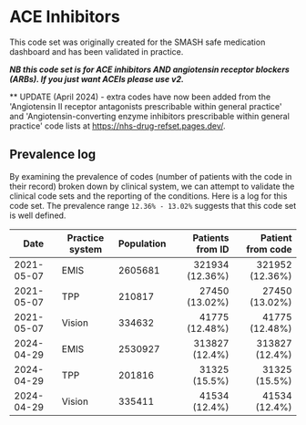 # ACE Inhibitors

This code set was originally created for the SMASH safe medication dashboard and has been validated in practice.

**_NB this code set is for ACE inhibitors AND angiotensin receptor blockers (ARBs). If you just want ACEIs please use v2._**

** UPDATE (April 2024) - extra codes have now been added from the 'Angiotensin II receptor antagonists prescribable within general practice' and 'Angiotensin-converting enzyme inhibitors prescribable within general practice' code lists at https://nhs-drug-refset.pages.dev/.

## Prevalence log

By examining the prevalence of codes (number of patients with the code in their record) broken down by clinical system, we can attempt to validate the clinical code sets and the reporting of the conditions. Here is a log for this code set. The prevalence range `12.36% - 13.02%` suggests that this code set is well defined.

| Date       | Practice system | Population | Patients from ID | Patient from code |
| ---------- | --------------- | ---------- | ---------------: | ----------------: |
| 2021-05-07 | EMIS            | 2605681    |  321934 (12.36%) |   321952 (12.36%) |
| 2021-05-07 | TPP             | 210817     |   27450 (13.02%) |    27450 (13.02%) |
| 2021-05-07 | Vision          | 334632     |   41775 (12.48%) |    41775 (12.48%) |
| 2024-04-29 | EMIS | 2530927 | 313827 (12.4%) | 313827 (12.4%) | 
| 2024-04-29 | TPP | 201816 | 31325 (15.5%) | 31325 (15.5%) | 
| 2024-04-29 | Vision | 335411 | 41534 (12.4%) | 41534 (12.4%) | 